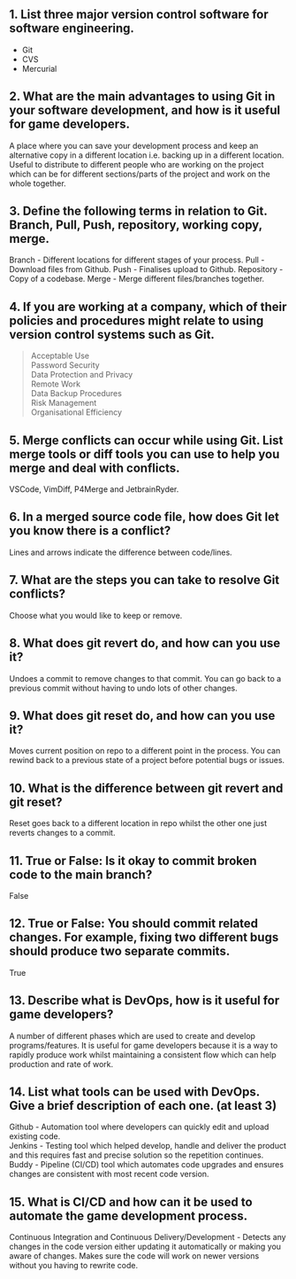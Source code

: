 ## 1. List three major version control software for software engineering. 

- Git
- CVS
- Mercurial

## 2. What are the main advantages to using Git in your software development, and how is it useful for game developers.

A place where you can save your development process and keep an alternative copy in a different location i.e. backing up in a different location. Useful to distribute to different people who are working on the project which can be for different sections/parts of the project and work on the whole together.

## 3. Define the following terms in relation to Git. Branch, Pull, Push, repository, working copy, merge.

Branch - Different locations for different stages of your process.
Pull - Download files from Github.
Push - Finalises upload to Github.
Repository - Copy of a codebase.
Merge - Merge different files/branches together.

## 4. If you are working at a company, which of their policies and procedures might relate to using version control systems such as Git.

>Acceptable Use\
>Password Security\
>Data Protection and Privacy\
>Remote Work\
>Data Backup Procedures\
>Risk Management\
>Organisational Efficiency

## 5. Merge conflicts can occur while using Git. List merge tools or diff tools you can use to help you merge and deal with conflicts.

VSCode, VimDiff, P4Merge and JetbrainRyder.

## 6. In a merged source code file, how does Git let you know there is a conflict?

Lines and arrows indicate the difference between code/lines.

## 7. What are the steps you can take to resolve Git conflicts?

Choose what you would like to keep or remove.

## 8. What does git revert do, and how can you use it?

Undoes a commit to remove changes to that commit. You can go back to a previous commit without having to undo lots of other changes.

## 9. What does git reset do, and how can you use it?

Moves current position on repo to a different point in the process. You can rewind back to a previous state of a project before potential bugs or issues.

## 10. What is the difference between git revert and git reset?

Reset goes back to a different location in repo whilst the other one just reverts changes to a commit.

## 11. True or False: Is it okay to commit broken code to the main branch?

False

## 12. True or False: You should commit related changes. For example, fixing two different bugs should produce two separate commits.

True

## 13. Describe what is DevOps, how is it useful for game developers?

A number of different phases which are used to create and develop programs/features. It is useful for game developers because it is a way to rapidly produce work whilst maintaining a consistent flow which can help production and rate of work.

## 14. List what tools can be used with DevOps. Give a brief description of each one. (at least 3)

Github - Automation tool where developers can quickly edit and upload existing code. \
Jenkins - Testing tool which helped develop, handle and deliver the product and this requires fast and precise solution so the repetition continues. \
Buddy - Pipeline (CI/CD) tool which automates code upgrades and ensures changes are consistent with most recent code version.

## 15. What is CI/CD and how can it be used to automate the game development process.

Continuous Integration and Continuous Delivery/Development - Detects any changes in the code version either updating it automatically or making you aware of changes. Makes sure the code will work on newer versions without you having to rewrite code.
